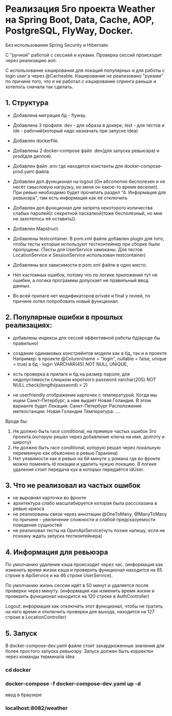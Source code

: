 # Реализация 5го проекта Weather на Spring Boot, Data, Cache, AOP, PostgreSQL, FlyWay, Docker.
Без использования Spring Security и Hibernate.

С "ручной" работой c сессией и куками. Проверка сессий происходит через реализацию аоп.

С использование кэширования для локаций популярных и для работы с login user'а через @Cacheable.
Кэширование не реализовано "руками" по причине того, что я не работал с кэширование спринга раньше и хотелось сначала так сделать.


## 1. Структура

- Добавлена миграция бд - flyway.
- Добавлена 3 профиля. dev - для образа в докере, test - для тестов и ide - рабочий(который надо назначать при запуске idea)
- Добавлен dockerfile.
- Добавлены 2 docker-compose файл. dev(для запуска ревьюэра) и prod(для деплоя).
- Добавлен файл .env где находятся константы для docker-compose-prod.yaml файла.

- Добавлен доп.функционал на logout
(Он абсолютно бесполезен и не несёт смысловую нагрузку, но меня он какое-то время веселил).
При ревью необходимо будет прочитать раздел "4. Информация для ревьюэра", там есть информация как её отключить

- Добавлен доп.функционал для запрета некоторого количества слабых паролей(с секретной пасхалкой(тоже бесполезный, но мне не захотелось её оставить)).
- Добавлен Mapstruct.
- Добавлены testcontainer. В pom.xml файле добавлен plugin для того, чтобы тесты которые используют тестконтейнер при сборке были пропущены.
(Тесты для UserService замоканы. Для тестов LocationService и SessionService использован testcontainer)

- Добавлены все зависимости в pom.xml файле в одно место.
- Нет кастомных ошибок, потому что по логике приложения тут не ошибки, а логика программы допускает не правильный ввод данных.
- Во всей прилаге нет модификаторов private и final у полей, по причине хотел попробовать новый функционал.



## 2. Популярные ошибки в прошлых реализациях:
- добавлены индексы для сессий эффективной работы бд(вроде бы правильно)

- создание одинаковых констрейнтов модели как в бд, так и в проекте 
Например: 
в проекте   @Column(name = "login", nullable = false, unique = true)
в бд - login VARCHAR(45) NOT NULL UNIQUE,

- есть проверка в прилаге и бд на размер пароля, для недопустимости слишком короткого
password varchar(205) NOT NULL check(length(password) > 2)

- не userfriendly отображение карточек с температурой. Когда мы ищем Санкт-Петербург, а нам выдаёт Новая Голандия.
В этом варианте будет 
Локация: Санкт-Петербург
Расположение метеостанции: Новая Голандия
Температура: ....

Вроде бы:
1. Не должно быть race conditional, на примере частых ошибок 3го проекта.(которую решал через добавление ключа
на имя, долготу и широту)
2. Не должно быть race conditional, которую решал через локальную переменную как объяснено в ревью Гаранина) 
3. Нет уязвимости как в ревью на 6й минуте у романа где во фронте можно поменять id локации и удалить чужую локацию. 
В логике удаления стоит передача кук в которых передаётся idUser.



## 3. Что не реализовал из частых ошибок
- не выровнял карточки во фронте
- архитектура слабо масштабируется которая была расссказана в ревью криоса
- не реализованы связи через аннотации @OneToMany, @ManyToMany
по причине - увеличение сложности и слабой предсказуемости поведения сущностей
- не реализовал тесты на OpenApiService(чуть позже напишу, если не психану ждать запуска тестконтейнера)



## 4. Информация для ревьюэра
По умолчанию удаление кэша происходит через час.
(информация как изменить время жизни кэша и проверить функционал находится на 85 строке в ApiService и на 46 строке UserService).

По умолчанию жизнь сессии идёт в 50 минут и удаляется после проверки через минуту.
(информация как изменить время жизни и проверить функционал находится на 120 строке в AuthController)

Logout: информация как отключить этот функционал, 
чтобы не тратить на него время и отключить проверки для выхода, находится на 127 строке в LocationController)


## 5. Запуск
В docker-compose-dev.yaml файле стоят захардкоженные значения для более простого запуска ревьюэру.
Запуск должен быть корректен через команды терминала idea
### cd docker
### docker-compose -f docker-compose-dev.yaml up -d

ввод в браузере 
### localhost:8082/weather
